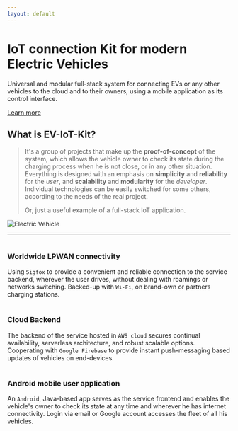 ```yaml
---
layout: default
---
```


<div class="header-container jumbotron">
    <div class="container">
        <h1>IoT connection Kit for modern Electric Vehicles</h1>
        <p>Universal and modular full-stack system for connecting EVs or any other vehicles to the cloud and to their owners, using a mobile application as its control interface.</p>
        <p><a class="btn btn-primary btn-lg" style="margin-top: 8px" href="{{ "/docs/inshort/" | relative_url }}" role="button">Learn more</a></p>
    </div>
</div>

<div class="container">
    <div class="row">
        <div class="col-md-6">
            <h2 class="header-light regular-pad">What is EV-IoT-Kit?</h2>
            <blockquote>
                <p>It's a group of projects that make up the <b>proof-of-concept</b> of the system, which allows the vehicle owner to check its state during the charging process when he is not close, or in any other situation.
                Everything is designed with an emphasis on <b>simplicity</b> and <strong>reliability</strong> for the <i>user</i>, and <b>scalability</b> and <b>modularity</b> for the <i>developer</i>. Individual technologies can be easily switched for some others, according to the needs of the real project.</p>
                <p>Or, just a useful example of a full-stack IoT application.</p>
            </blockquote>
        </div>
        <div class="col-md-6 text-center">
            <img src="{{ "/assets/img/car3.png" | relative_url }}" alt="Electric Vehicle" class="img-responsive">
        </div>
    </div>
    <hr>
    <div class="row">
        <div class="col-sm-4">
            <h1 class="text-center"><i class="fa fa-globe" aria-hidden="true"></i></h1>
            <h3 class="text-center">Worldwide LPWAN connectivity</h3>
            <p>Using <code>Sigfox</code> to provide a convenient and reliable connection to the service backend, wherever the user drives, without dealing with roamings or networks switching. 
            Backed-up with <code>Wi-Fi</code>, on brand-own or partners charging stations.
            </p>
        </div>
        <div class="col-sm-4">
            <h1 class="text-center"><i class="fa fa-cloud" aria-hidden="true"></i></h1>
            <h3 class="text-center">Cloud Backend</h3>
            <p>The backend of the service hosted in <code>AWS cloud</code> secures continual availability, serverless architecture, and robust scalable options. Cooperating with <code>Google Firebase</code> to provide instant push-messaging based updates of vehicles on end-devices.</p>
        </div>
        <div class="col-sm-4">
            <h1 class="text-center"><i class="fa fa-android" aria-hidden="true"></i></h1>
            <h3 class="text-center">Android mobile user application</h3>
            <p>An <code>Android</code>, Java-based app serves as the service frontend and enables the vehicle's owner to check its state at any time and wherever he has internet connectivity. Login via email or Google account accesses the fleet of all his vehicles.</p>
        </div>
    </div>
</div>
